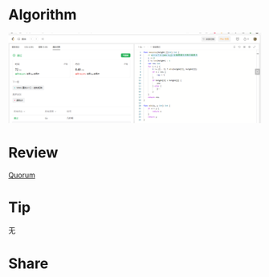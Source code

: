 # Algorithm

![算法](../../images/temp/ricardoyu-2023-07-16-lc.png "算法")

# Review

[Quorum](https://martinfowler.com/articles/patterns-of-distributed-systems/quorum.html)

# Tip

无

# Share
